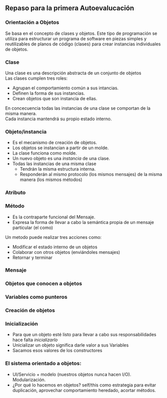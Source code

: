 ## Repaso para la primera Autoevalucación

### Orientación a Objetos
Se basa en el concepto de clases y objetos. Este tipo de programación se utiliza para estructurar un programa de software en piezas simples y reutilizables de planos de código (clases) para crear instancias individuales de objetos.

### Clase

Una clase es una descripción abstracta de un conjunto de objetos\
Las clases cumplen tres roles:
- Agrupan el comportamiento común a sus intancias. 
- Definen la forma de sus instancias.
- Crean objetos que son instancia de ellas.

En concecuencia todas las instancias de una clase se comportan de la misma manera.\
Cada instancia mantendrá su propio estado interno.

### Objeto/instancia

- Es el mecanismo de creación de objetos.
- Los objetos se instancian a partir de un molde.
- La clase funciona como molde.
- Un nuevo objeto es una *instancia* de una clase.
- Todas las instancias de una misma clase
  - Tendrán la misma estructura interna.
  - Responderán al mismo protocolo (los mismos mensajes) de la misma manera (los mismos métodos)

### Atributo
### Método

- Es la contraparte funcional del Mensaje.
- Expresa la forma de llevar a cabo la semántica propia de un mensaje particular (el como)

Un metodo puede realizar tres acciones como:
- Modificar el estado interno de un objetos
- Colaborar con otros objetos (enviándoles mensajes)
- Retornar y terminar

### Mensaje
### Objetos que conocen a objetos
### Variables como punteros
### Creación de objetos
### Inicialización
- Para que un objeto esté listo para llevar a cabo sus responsabilidades hace falta *inicializarlo*
- Unicializar un objeto significa darle valor a sus Variables
- Sacamos esos valores de los constructores

### El sistema orientado a objetos: 
- UI/Servicio + modelo (nuestros objetos nunca hacen I/O). Modularización. 
- ¿Por qué lo hacemos en objetos? self/this como estrategia para evitar duplicación, aprovechar comportamiento heredado, acortar métodos.

